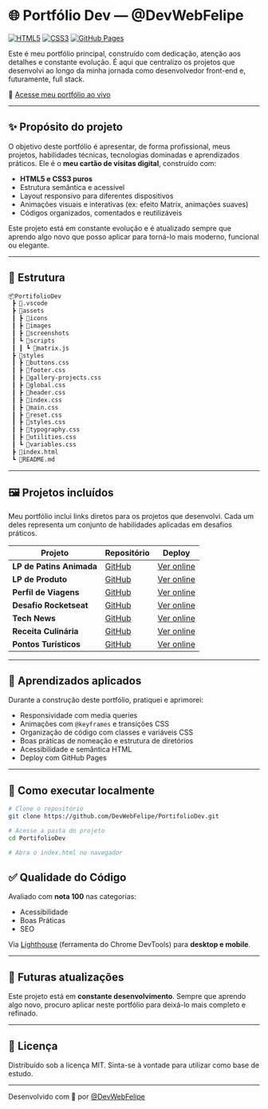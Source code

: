 # 🌐 Portfólio Dev — @DevWebFelipe

[![HTML5](https://img.shields.io/badge/HTML5-E34F26?style=for-the-badge&logo=html5&logoColor=fff)](https://developer.mozilla.org/en-US/docs/Web/HTML)
[![CSS3](https://img.shields.io/badge/CSS3-1572B6?style=for-the-badge&logo=css3&logoColor=fff)](https://developer.mozilla.org/en-US/docs/Web/CSS)
[![GitHub Pages](https://img.shields.io/badge/Deploy-GitHub%20Pages-121013?style=for-the-badge&logo=github&logoColor=white)](https://devwebfelipe.github.io/PortifolioDev/)

Este é meu portfólio principal, construído com dedicação, atenção aos detalhes e constante evolução. É aqui que centralizo os projetos que desenvolvi ao longo da minha jornada como desenvolvedor front-end e, futuramente, full stack.

🔗 [Acesse meu portfólio ao vivo](https://devwebfelipe.github.io/PortifolioDev/)

---

## ✨ Propósito do projeto

O objetivo deste portfólio é apresentar, de forma profissional, meus projetos, habilidades técnicas, tecnologias dominadas e aprendizados práticos. Ele é o **meu cartão de visitas digital**, construído com:

- **HTML5 e CSS3 puros**
- Estrutura semântica e acessível
- Layout responsivo para diferentes dispositivos
- Animações visuais e interativas (ex: efeito Matrix, animações suaves)
- Códigos organizados, comentados e reutilizáveis

Este projeto está em constante evolução e é atualizado sempre que aprendo algo novo que posso aplicar para torná-lo mais moderno, funcional ou elegante.

---

## 📁 Estrutura

```bash
📦PortifolioDev
 ┣ 📂.vscode
 ┣ 📂assets
 ┃ ┣ 📂icons
 ┃ ┣ 📂images
 ┃ ┣ 📂screenshots
 ┃ ┗ 📂scripts
 ┃ ┃ ┗ 📜matrix.js
 ┣ 📂styles
 ┃ ┣ 📜buttons.css
 ┃ ┣ 📜footer.css
 ┃ ┣ 📜gallery-projects.css
 ┃ ┣ 📜global.css
 ┃ ┣ 📜header.css
 ┃ ┣ 📜index.css
 ┃ ┣ 📜main.css
 ┃ ┣ 📜reset.css
 ┃ ┣ 📜styles.css
 ┃ ┣ 📜typography.css
 ┃ ┣ 📜utilities.css
 ┃ ┗ 📜variables.css
 ┣ 📜index.html
 ┗ 📜README.md
```

---

## 🖼️ Projetos incluídos

Meu portfólio inclui links diretos para os projetos que desenvolvi. Cada um deles representa um conjunto de habilidades aplicadas em desafios práticos.

| Projeto                  | Repositório                                                          | Deploy                                                                   |
| ------------------------ | -------------------------------------------------------------------- | ------------------------------------------------------------------------ |
| **LP de Patins Animada** | [GitHub](https://github.com/DevWebFelipe/LPdePatinsAnimada)          | [Ver online](https://devwebfelipe.github.io/LPdePatinsAnimada/)          |
| **LP de Produto**        | [GitHub](https://github.com/DevWebFelipe/LPdeProduto)                | [Ver online](https://devwebfelipe.github.io/LPdeProduto/)                |
| **Perfil de Viagens**    | [GitHub](https://github.com/DevWebFelipe/PerfilDeViagens)            | [Ver online](https://devwebfelipe.github.io/PerfilDeViagens/)            |
| **Desafio Rocketseat**   | [GitHub](https://github.com/DevWebFelipe/PortifolioDevDesafioRocket) | [Ver online](https://devwebfelipe.github.io/PortifolioDevDesafioRocket/) |
| **Tech News**            | [GitHub](https://github.com/DevWebFelipe/TechNews)                   | [Ver online](https://devwebfelipe.github.io/TechNews/)                   |
| **Receita Culinária**    | [GitHub](https://github.com/DevWebFelipe/Receita)                    | [Ver online](https://devwebfelipe.github.io/Receita/)                    |
| **Pontos Turísticos**    | [GitHub](https://github.com/DevWebFelipe/PontosTuristicos)           | [Ver online](https://devwebfelipe.github.io/PontosTuristicos/)           |

---

## 🧠 Aprendizados aplicados

Durante a construção deste portfólio, pratiquei e aprimorei:

- Responsividade com media queries
- Animações com `@keyframes` e transições CSS
- Organização de código com classes e variáveis CSS
- Boas práticas de nomeação e estrutura de diretórios
- Acessibilidade e semântica HTML
- Deploy com GitHub Pages

---

## 🚀 Como executar localmente

```bash
# Clone o repositório
git clone https://github.com/DevWebFelipe/PortifolioDev.git

# Acesse a pasta do projeto
cd PortifolioDev

# Abra o index.html no navegador
```

## ✅ Qualidade do Código

Avaliado com **nota 100** nas categorias:
- Acessibilidade
- Boas Práticas
- SEO

Via [Lighthouse](https://developer.chrome.com/docs/lighthouse/overview/) (ferramenta do Chrome DevTools) para **desktop e mobile**.


---

## 🧩 Futuras atualizações

Este projeto está em **constante desenvolvimento**. Sempre que aprendo algo novo, procuro aplicar neste portfólio para deixá-lo mais completo e refinado.

---

## 📄 Licença

Distribuído sob a licença MIT. Sinta-se à vontade para utilizar como base de estudo.

---

Desenvolvido com 💙 por [@DevWebFelipe](https://github.com/DevWebFelipe)
